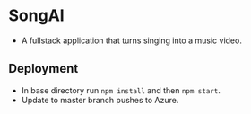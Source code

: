 # SongAI
- A fullstack application that turns singing into a music video.

## Deployment
- In base directory run `npm install` and then `npm start`.
- Update to master branch pushes to Azure.
